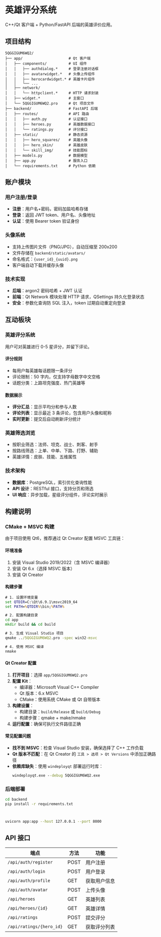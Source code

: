 # 英雄评分系统

C++/Qt 客户端 + Python/FastAPI 后端的英雄评价应用。

## 项目结构

```
5QGGIGUM6WQ2/
├── app/                     # Qt 客户端
│   ├── components/          # UI 组件
│   │   ├── authdialog.*     # 登录注册对话框
│   │   ├── avatarwidget.*   # 头像上传组件
│   │   ├── herocardwidget.* # 英雄卡片组件
│   │   └── ...
│   ├── network/
│   │   └── httpclient.*     # HTTP 请求封装
│   ├── widget.*             # 主窗口
│   └── 5QGGIGUM6WQ2.pro     # Qt 项目文件
├── backend/                 # FastAPI 后端
│   ├── routes/              # API 路由
│   │   ├── auth.py          # 认证接口
│   │   ├── heroes.py        # 英雄数据接口
│   │   └── ratings.py       # 评分接口
│   ├── static/              # 静态资源
│   │   ├── hero_squares/    # 英雄头像
│   │   ├── hero_skin/       # 英雄皮肤
│   │   └── skill_img/       # 技能图标
│   ├── models.py            # 数据模型
│   ├── app.py               # 服务入口
│   └── requirements.txt     # Python 依赖
```

## 账户模块

### 用户注册/登录
- **注册**：用户名+密码，密码加盐哈希存储
- **登录**：返回 JWT token、用户名、头像地址
- **认证**：使用 Bearer token 验证身份

### 头像系统
- 支持上传图片文件（PNG/JPG），自动压缩至 200x200
- 文件存储在 `backend/static/avatars/` 
- 命名格式：`{user_id}_{uuid}.png`
- 客户端自动下载并缓存头像

### 技术实现
- **后端**：argon2 密码哈希 + JWT 认证
- **前端**：Qt Network 模块处理 HTTP 请求，QSettings 持久化登录状态
- **安全**：参数化查询防 SQL 注入，token 过期自动重定向登录

## 互动板块

### 英雄评分系统
用户可对英雄进行 0-5 星评分，并留下评论。

#### 评分规则
- 每用户每英雄每话题限一条评分
- 评论限制：50 字内，仅支持字母数字中文空格
- 话题分类：上路坦克强度、热门英雄等

#### 数据展示
- **评分汇总**：显示平均分和参与人数
- **评论列表**：显示最近 3 条评论，包含用户头像和昵称
- **实时更新**：提交后自动刷新评分统计

### 英雄筛选浏览
- 按职业筛选：法师、坦克、战士、刺客、射手
- 按路线筛选：上单、中单、下路、打野、辅助
- 英雄详情：皮肤、技能、五维属性

### 技术架构
- **数据库**：PostgreSQL，索引优化查询性能
- **API 设计**：RESTful 接口，支持分页和筛选
- **UI 响应**：异步加载，星级评分组件，评论实时展示

## 构建说明

### CMake + MSVC 构建

由于项目使用 Qt6，推荐通过 Qt Creator 配置 MSVC 工具链：

#### 环境准备
1. 安装 Visual Studio 2019/2022（含 MSVC 编译器）
2. 安装 Qt 6.x（选择 MSVC 版本）
3. 安装 Qt Creator

#### 构建步骤
```cmd
# 1. 设置环境变量
set QTDIR=C:\Qt\6.9.1\msvc2019_64
set PATH=%QTDIR%\bin;%PATH%

# 2. 配置构建目录
cd app
mkdir build && cd build

# 3. 生成 Visual Studio 项目
qmake ../5QGGIGUM6WQ2.pro -spec win32-msvc

# 4. 使用 MSVC 编译
nmake
```

#### Qt Creator 配置
1. **打开项目**：选择 `app/5QGGIGUM6WQ2.pro`
2. **配置 Kit**：
   - 编译器：Microsoft Visual C++ Compiler
   - Qt 版本：6.x MSVC
   - CMake：使用系统 CMake 或 Qt 自带版本
3. **构建设置**：
   - 构建目录：`build/Release` 或 `build/Debug`
   - 构建步骤：qmake + make/nmake
4. **运行配置**：确保可执行文件路径正确

#### 常见配置问题
- **找不到 MSVC**：检查 Visual Studio 安装，确保选择了 C++ 工作负载
- **Qt 版本不匹配**：在 Qt Creator 的 `工具 > 选项 > Qt Versions` 中添加正确路径
- **依赖库缺失**：使用 `windeployqt` 部署运行时库：
  ```cmd
  windeployqt.exe --debug 5QGGIGUM6WQ2.exe
  ```

### 后端部署
```bash
cd backend
pip install -r requirements.txt



uvicorn app:app --host 127.0.0.1 --port 8000
```

## API 接口

| 端点 | 方法 | 功能 |
|------|------|------|
| `/api/auth/register` | POST | 用户注册 |
| `/api/auth/login` | POST | 用户登录 |
| `/api/auth/profile` | GET | 获取用户信息 |
| `/api/auth/avatar` | POST | 上传头像 |
| `/api/heroes` | GET | 英雄列表 |
| `/api/heroes/{id}` | GET | 英雄详情 |
| `/api/ratings` | POST | 提交评分 |
| `/api/ratings/{hero_id}` | GET | 获取评分列表 |

